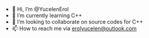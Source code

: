 - 👋 Hi, I’m @YucelenErol
- 🌱 I’m currently learning C++
- 💞️ I’m looking to collaborate on source codes for C++
- 📫 How to reach me via erolyucelen@outlook.com

<!---
YucelenErol/YucelenErol is a ✨ special ✨ repository because its `README.md` (this file) appears on your GitHub profile.
You can click the Preview link to take a look at your changes.
--->
